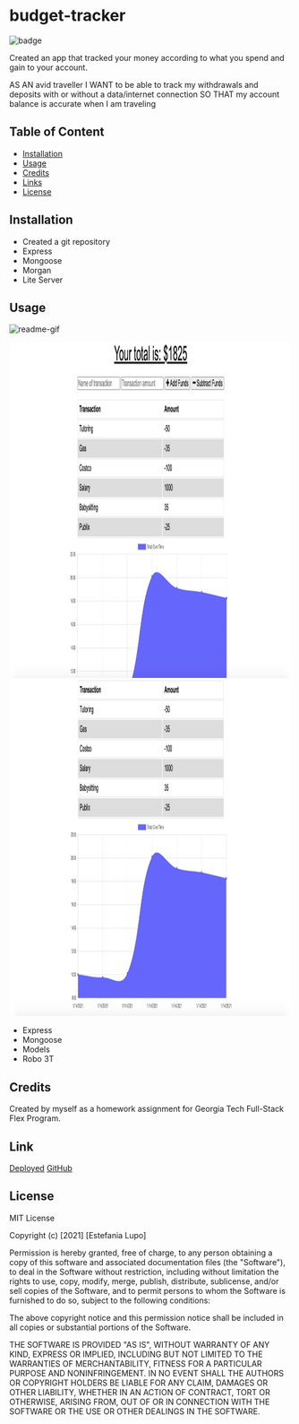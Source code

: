 # budget-tracker

![badge](https://img.shields.io/badge/MIT-License-<color>)

Created an app that tracked your money according to what you spend and gain to your account. 

AS AN avid traveller
I WANT to be able to track my withdrawals and deposits with or without a data/internet connection
SO THAT my account balance is accurate when I am traveling

## Table of Content

* [Installation](#installation)
* [Usage](#usage)
* [Credits](#credits)
* [Links](#links)
* [License](#license)

## Installation

* Created a git repository
* Express
* Mongoose
* Morgan
* Lite Server

## Usage


![readme-gif](assets/brudget-tracker.gif)

<img src="assets/budget1.png" width="800" height="600"/>
<img src="assets/budget.png" width="800" height="600"/>

* Express
* Mongoose 
* Models
* Robo 3T

## Credits

Created by myself as a homework assignment for Georgia Tech Full-Stack Flex Program.

## Link

[Deployed](https://stark-sea-56113.herokuapp.com/)
[GitHub](https://github.com/lain7891/budget-tracker)


## License

MIT License

Copyright (c) [2021] [Estefania Lupo]

Permission is hereby granted, free of charge, to any person obtaining a copy
of this software and associated documentation files (the "Software"), to deal
in the Software without restriction, including without limitation the rights
to use, copy, modify, merge, publish, distribute, sublicense, and/or sell
copies of the Software, and to permit persons to whom the Software is
furnished to do so, subject to the following conditions:

The above copyright notice and this permission notice shall be included in all
copies or substantial portions of the Software.

THE SOFTWARE IS PROVIDED "AS IS", WITHOUT WARRANTY OF ANY KIND, EXPRESS OR
IMPLIED, INCLUDING BUT NOT LIMITED TO THE WARRANTIES OF MERCHANTABILITY,
FITNESS FOR A PARTICULAR PURPOSE AND NONINFRINGEMENT. IN NO EVENT SHALL THE
AUTHORS OR COPYRIGHT HOLDERS BE LIABLE FOR ANY CLAIM, DAMAGES OR OTHER
LIABILITY, WHETHER IN AN ACTION OF CONTRACT, TORT OR OTHERWISE, ARISING FROM,
OUT OF OR IN CONNECTION WITH THE SOFTWARE OR THE USE OR OTHER DEALINGS IN THE
SOFTWARE.

